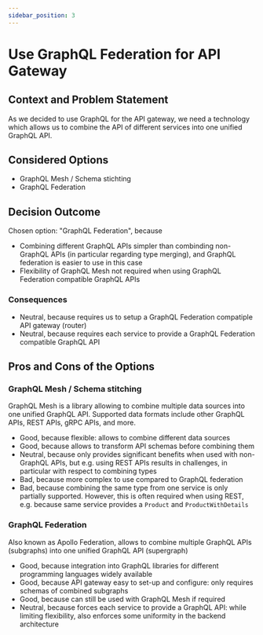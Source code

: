 ```yaml
---
sidebar_position: 3
---
```


# Use GraphQL Federation for API Gateway

## Context and Problem Statement

As we decided to use GraphQL for the API gateway, we need a technology which allows us to combine the API of different services into one unified GraphQL API.

## Considered Options

- GraphQL Mesh / Schema stichting
- GraphQL Federation

## Decision Outcome

Chosen option: "GraphQL Federation", because

- Combining different GraphQL APIs simpler than combinding non-GraphQL APIs (in particular regarding type merging), and GraphQL federation is easier to use in this case
- Flexibility of GraphQL Mesh not required when using GraphQL Federation compatible GraphQL APIs

### Consequences

- Neutral, because requires us to setup a GraphQL Federation compatiple API gateway (router)
- Neutral, because requires each service to provide a GraphQL Federation compatible GraphQL API

## Pros and Cons of the Options

### GraphQL Mesh / Schema stitching

GraphQL Mesh is a library allowing to combine multiple data sources into one unified GraphQL API.
Supported data formats include other GraphQL APIs, REST APIs, gRPC APIs, and more.

- Good, because flexible: allows to combine different data sources
- Good, because allows to transform API schemas before combining them
- Neutral, because only provides significant benefits when used with non-GraphQL APIs, but e.g. using REST APIs results in challenges, in particular with respect to combining types
- Bad, because more complex to use compared to GraphQL federation
- Bad, because combining the same type from one service is only partially supported. However, this is often required when using REST, e.g. because same service provides a `Product` and `ProductWithDetails`

### GraphQL Federation

Also known as Apollo Federation, allows to combine multiple GraphQL APIs (subgraphs) into one unified GraphQL API (supergraph)

- Good, because integration into GraphQL libraries for different programming languages widely available
- Good, because API gateway easy to set-up and configure: only requires schemas of combined subgraphs
- Good, because can still be used with GraphQL Mesh if required
- Neutral, because forces each service to provide a GraphQL API: while limiting flexibility, also enforces some uniformity in the backend architecture
